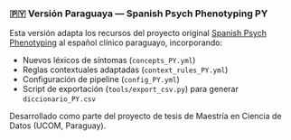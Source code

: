 ### 🇵🇾 Versión Paraguaya — Spanish Psych Phenotyping PY

Esta versión adapta los recursos del proyecto original
[Spanish Psych Phenotyping](https://github.com/clarafrydman/Spanish_Psych_Phenotyping)
al español clínico paraguayo, incorporando:

- Nuevos léxicos de síntomas (`concepts_PY.yml`)
- Reglas contextuales adaptadas (`context_rules_PY.yml`)
- Configuración de pipeline (`config_PY.yml`)
- Script de exportación (`tools/export_csv.py`) para generar `diccionario_PY.csv`

Desarrollado como parte del proyecto de tesis de Maestría en Ciencia de Datos (UCOM, Paraguay).
